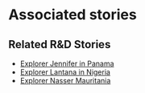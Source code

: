 # Associated stories

<!-- !!DO NOT REMOVE!! start autogenerated hyperlinks -->
## Related R&D Stories
- [Explorer Jennifer in Panama](../stories/?doc=R_Explorers_PAN)
- [Explorer Lantana in Nigeria](../stories/?doc=R_Explorers_NGN)
- [Explorer Nasser Mauritania](../stories/?doc=R_Explorers_MRT)
<!-- !!DO NOT REMOVE!! end autogenerated hyperlinks -->